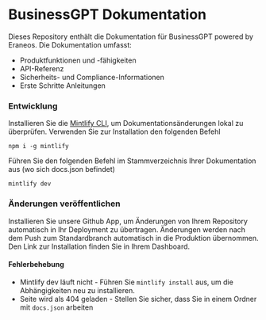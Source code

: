 # BusinessGPT Dokumentation

Dieses Repository enthält die Dokumentation für BusinessGPT powered by Eraneos. Die Dokumentation umfasst:

- Produktfunktionen und -fähigkeiten
- API-Referenz
- Sicherheits- und Compliance-Informationen
- Erste Schritte Anleitungen

### Entwicklung

Installieren Sie die [Mintlify CLI](https://www.npmjs.com/package/mintlify), um Dokumentationsänderungen lokal zu überprüfen. Verwenden Sie zur Installation den folgenden Befehl

```
npm i -g mintlify
```

Führen Sie den folgenden Befehl im Stammverzeichnis Ihrer Dokumentation aus (wo sich docs.json befindet)

```
mintlify dev
```

### Änderungen veröffentlichen

Installieren Sie unsere Github App, um Änderungen von Ihrem Repository automatisch in Ihr Deployment zu übertragen. Änderungen werden nach dem Push zum Standardbranch automatisch in die Produktion übernommen. Den Link zur Installation finden Sie in Ihrem Dashboard.

#### Fehlerbehebung

- Mintlify dev läuft nicht - Führen Sie `mintlify install` aus, um die Abhängigkeiten neu zu installieren.
- Seite wird als 404 geladen - Stellen Sie sicher, dass Sie in einem Ordner mit `docs.json` arbeiten
